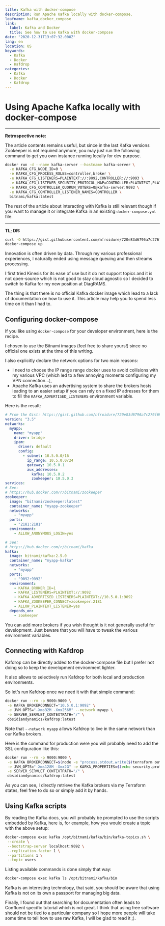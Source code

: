 ```yaml
---
title: Kafka with docker-compose
description: Run Apache Kafka locally with docker-compose.
leafname: kafka_docker_compose
link:
  label: Kafka and Docker
  title: See how to use Kafka with docker-compose
date: "2020-12-31T13:07:32.000Z"
lang: en
location: US
keywords:
  - Kafka
  - Docker
  - Kafdrop
categories:
  - Kafka
  - Docker
  - Kafdrop
---
```


# Using Apache Kafka locally with docker-compose

---

**Retrospective note:**

The article contents remains useful, but since in the last Kafka versions Zookeeper is not required anymore, you may just run the following command to get you own instance running locally for dev purpose.

```sh
docker run -d --name kafka-server --hostname kafka-server \
  -e KAFKA_CFG_NODE_ID=0 \
  -e KAFKA_CFG_PROCESS_ROLES=controller,broker \
  -e KAFKA_CFG_LISTENERS=PLAINTEXT://:9092,CONTROLLER://:9093 \
  -e KAFKA_CFG_LISTENER_SECURITY_PROTOCOL_MAP=CONTROLLER:PLAINTEXT,PLAINTEXT:PLAINTEXT \
  -e KAFKA_CFG_CONTROLLER_QUORUM_VOTERS=0@kafka-server:9093 \
  -e KAFKA_CFG_CONTROLLER_LISTENER_NAMES=CONTROLLER \
  bitnami/kafka:latest
```

The rest of the article about interacting with Kafka is still relevant though if you want to manage it or integrate Kafka in an existing `docker-compose.yml` file.

---

**TL; DR:**

```sh
curl -O https://gist.githubusercontent.com/nfroidure/720e83d6796a7c276f69ec8ad27fd7e9/raw/0bb69bbb8e8d97dd31f5b9dc3655fd6407910480/docker-compose.yml
docker-compose up
```

Innovation is often driven by data. Through my various professional experiences, I naturally ended using message queuing and then streams processing.

I first tried Kinesis for its ease of use but it do not support topics and it is not open-source which is not good to stay cloud agnostic so I decided to switch to Kafka for my new position at DiagRAMS.

The thing is that there is no official Kafka docker image which lead to a lack of documentation on how to use it. This article may help you to spend less time on it than I had to.

## Configuring docker-compose

If you like using `docker-compose` for your developer environment, here is the recipe.

I chosen to use the Bitnami images (feel free to share yours!) since no official one exists at the time of this writing.

I also explicitly declare the network options for two main reasons:

- I need to choose the IP range range docker uses to avoid collisions with my various VPC (which led to a few annoying moments configuring my VPN connection...),
- Apache Kafka uses an advertising system to share the brokers hosts leading to an easier setup if you can rely on a fixed IP adresses for them to fill the `KAFKA_ADVERTISED_LISTENERS` environment variable.

Here is the result:

```yml
# From the Gist: https://gist.github.com/nfroidure/720e83d6796a7c276f69ec8ad27fd7e9
version: "3.5"
networks:
  myapp:
    name: "myapp"
    driver: bridge
    ipam:
      driver: default
      config:
        - subnet: 10.5.0.0/16
          ip_range: 10.5.0.0/24
          gateway: 10.5.0.1
          aux_addresses:
            kafka: 10.5.0.2
            zookeeper: 10.5.0.3
services:
# See:
# https://hub.docker.com/r/bitnami/zookeeper
zookeeper:
  image: "bitnami/zookeeper:latest"
  container_name: "myapp-zookeeper"
  networks:
    - "myapp"
  ports:
    - "2181:2181"
  environment:
    - ALLOW_ANONYMOUS_LOGIN=yes

# See:
# https://hub.docker.com/r/bitnami/kafka
kafka:
  image: bitnami/kafka:2.5.0
  container_name: "myapp-kafka"
  networks:
    - "myapp"
  ports:
    - "9092:9092"
  environment:
    - KAFKA_BROKER_ID=1
    - KAFKA_LISTENERS=PLAINTEXT://:9092
    - KAFKA_ADVERTISED_LISTENERS=PLAINTEXT://10.5.0.1:9092
    - KAFKA_ZOOKEEPER_CONNECT=zookeeper:2181
    - ALLOW_PLAINTEXT_LISTENER=yes
  depends_on:
    - zookeeper
```

You can add more brokers if you wish thought is it not generally useful for development. Just beware that you will have to tweak the various environment variables.

## Connecting with Kafdrop

Kafdrop can be directly added to the docker-compose file but I prefer not doing so to keep the development environment lighter.

It also allows to selectively run Kafdrop for both local and production environments.

So let's run Kafdrop once we need it with that simple command:

```sh
docker run --rm -p 9000:9000 \
 -e KAFKA_BROKERCONNECT="10.5.0.1:9092" \
 -e JVM_OPTS="-Xms32M -Xmx256M" --network myapp \
 -e SERVER_SERVLET_CONTEXTPATH="/" \
 obsidiandynamics/kafdrop:latest
```

Note that `--network myapp` allows Kafdrop to live in the same network than our Kafka brokers.

Here is the command for production were you will probably need to add the SSL configuration like this:

```sh
docker run --rm -p 9000:9000 \
 -e KAFKA_BROKERCONNECT=$(node -e "process.stdout.write($(terraform output kafka_bootstrap_brokers))") \
 -e JVM_OPTS="-Xms128M -Xmx2G" -e KAFKA_PROPERTIES=$(echo security.protocol=SSL | base64) \
 -e SERVER_SERVLET_CONTEXTPATH="/" \
 obsidiandynamics/kafdrop:latest
```

As you can see, I directly retrieve the Kafka brokers via my Terraform states, feel free to do so or simply add it by hands.

## Using Kafka scripts

By reading the Kafka docs, you will probably be prompted to use the scripts embedded by Kafka, here is, for example, how you would create a topic with the above setup:

```sh
docker-compose exec kafka /opt/bitnami/kafka/bin/kafka-topics.sh \
 --create \
 --bootstrap-server localhost:9092 \
 --replication-factor 1 \
 --partitions 1 \
 --topic users
```

Listing available commands is done simply that way:

```sh
docker-compose exec kafka ls /opt/bitnami/kafka/bin
```

Kafka is an interesting technology, that said, you should be aware that using Kafka is not on its own a passport for managing big data.

Finally, I found out that searching for documentation often leads to Confluent specific tutorial which is not great. I think that using free software should not be tied to a particular company so I hope more people will take some time to tell how to use raw Kafka, I will be glad to read it ;).

